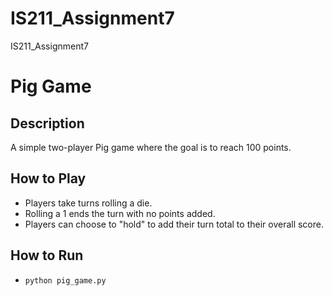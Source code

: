 # IS211_Assignment7
IS211_Assignment7


# Pig Game
## Description
A simple two-player Pig game where the goal is to reach 100 points.

## How to Play
- Players take turns rolling a die.
- Rolling a 1 ends the turn with no points added.
- Players can choose to "hold" to add their turn total to their overall score.

## How to Run
-  `python pig_game.py`
